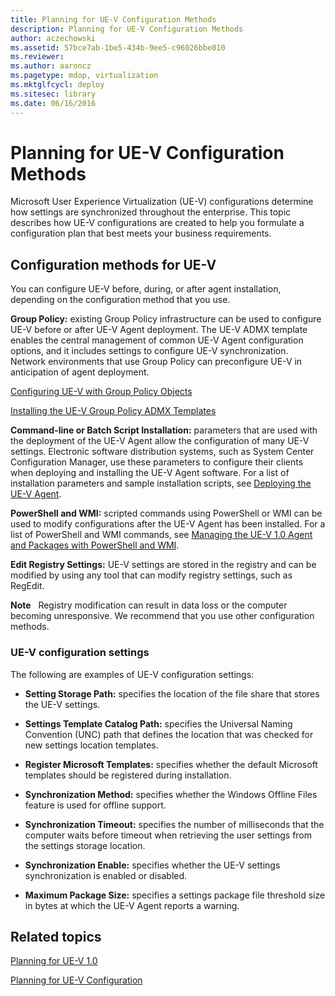 ```yaml
---
title: Planning for UE-V Configuration Methods
description: Planning for UE-V Configuration Methods
author: aczechowski
ms.assetid: 57bce7ab-1be5-434b-9ee5-c96026bbe010
ms.reviewer:
ms.author: aaroncz
ms.pagetype: mdop, virtualization
ms.mktglfcycl: deploy
ms.sitesec: library
ms.date: 06/16/2016
---
```



# Planning for UE-V Configuration Methods


Microsoft User Experience Virtualization (UE-V) configurations determine how settings are synchronized throughout the enterprise. This topic describes how UE-V configurations are created to help you formulate a configuration plan that best meets your business requirements.

## Configuration methods for UE-V


You can configure UE-V before, during, or after agent installation, depending on the configuration method that you use.

**Group Policy:** existing Group Policy infrastructure can be used to configure UE-V before or after UE-V Agent deployment. The UE-V ADMX template enables the central management of common UE-V Agent configuration options, and it includes settings to configure UE-V synchronization. Network environments that use Group Policy can preconfigure UE-V in anticipation of agent deployment.

[Configuring UE-V with Group Policy Objects](configuring-ue-v-with-group-policy-objects.md)

[Installing the UE-V Group Policy ADMX Templates](installing-the-ue-v-group-policy-admx-templates.md)

**Command-line or Batch Script Installation:** parameters that are used with the deployment of the UE-V Agent allow the configuration of many UE-V settings. Electronic software distribution systems, such as System Center Configuration Manager, use these parameters to configure their clients when deploying and installing the UE-V Agent software. For a list of installation parameters and sample installation scripts, see [Deploying the UE-V Agent](deploying-the-ue-v-agent.md).

**PowerShell and WMI:** scripted commands using PowerShell or WMI can be used to modify configurations after the UE-V Agent has been installed. For a list of PowerShell and WMI commands, see [Managing the UE-V 1.0 Agent and Packages with PowerShell and WMI](managing-the-ue-v-10-agent-and-packages-with-powershell-and-wmi.md).

**Edit Registry Settings:** UE-V settings are stored in the registry and can be modified by using any tool that can modify registry settings, such as RegEdit.

**Note**  
Registry modification can result in data loss or the computer becoming unresponsive. We recommend that you use other configuration methods.



### UE-V configuration settings

The following are examples of UE-V configuration settings:

-   **Setting Storage Path:** specifies the location of the file share that stores the UE-V settings.

-   **Settings Template Catalog Path:** specifies the Universal Naming Convention (UNC) path that defines the location that was checked for new settings location templates.

-   **Register Microsoft Templates:** specifies whether the default Microsoft templates should be registered during installation.

-   **Synchronization Method:** specifies whether the Windows Offline Files feature is used for offline support.

-   **Synchronization Timeout:** specifies the number of milliseconds that the computer waits before timeout when retrieving the user settings from the settings storage location.

-   **Synchronization Enable:** specifies whether the UE-V settings synchronization is enabled or disabled.

-   **Maximum Package Size:** specifies a settings package file threshold size in bytes at which the UE-V Agent reports a warning.

## Related topics


[Planning for UE-V 1.0](planning-for-ue-v-10.md)

[Planning for UE-V Configuration](planning-for-ue-v-configuration.md)









